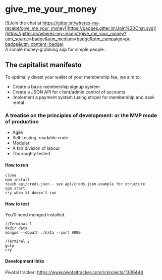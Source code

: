 # give_me_your_money

[![Join the chat at https://gitter.im/wheres-my-receipt/give_me_your_money](https://badges.gitter.im/Join%20Chat.svg)](https://gitter.im/wheres-my-receipt/give_me_your_money?utm_source=badge&utm_medium=badge&utm_campaign=pr-badge&utm_content=badge)  
A simple money-grabbing app for simple people.  

## The capitalist manifesto
To optimally divest your wallet of your membership fee, we aim to:
 * Create a basic membership signup system
 * Create a JSON API for client/admin control of accounts
 * Implement a payment system (using stripe) for membership and desk rental 
 
### A treatise on the principles of development: or the MVP mode of production
 * Agile
 * Self-testing, readable code
 * Modular
 * A fair division of labour
 * Thoroughly tested

#### How to run  
```
clone  
npm install
touch api/creds.json - see api/creds.json.example for structure
npm start
cry when it doesn't run
```

#### How to test
You'll need mongod installed.
```
//Terminal 1
mkdir data
mongod --dbpath ./data --port 9000

/Terminal 2
gulp
cry
```

#### Development links
Pivotal tracker: https://www.pivotaltracker.com/n/projects/1306444

